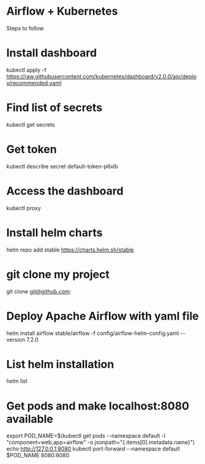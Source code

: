 # Airflow + Kubernetes

Steps to follow


# Install dashboard
kubectl apply -f https://raw.githubusercontent.com/kubernetes/dashboard/v2.0.0/aio/deploy/recommended.yaml

# Find list of secrets
kubectl get secrets

# Get token
kubectl describe secret default-token-p6xlb

# Access the dashboard
kubectl proxy

# Install helm charts
helm repo add stable https://charts.helm.sh/stable

# git clone my project 
git clone git@github.com:

# Deploy Apache Airflow with yaml file
helm install airflow stable/airflow -f config/airflow-helm-config.yaml --version 7.2.0

# List helm installation
helm list

# Get pods and make localhost:8080 available

export POD_NAME=$(kubectl get pods --namespace default -l "component=web,app=airflow" -o jsonpath="{.items[0].metadata.name}")
echo http://127.0.0.1:8080
kubectl port-forward --namespace default $POD_NAME 8080:8080